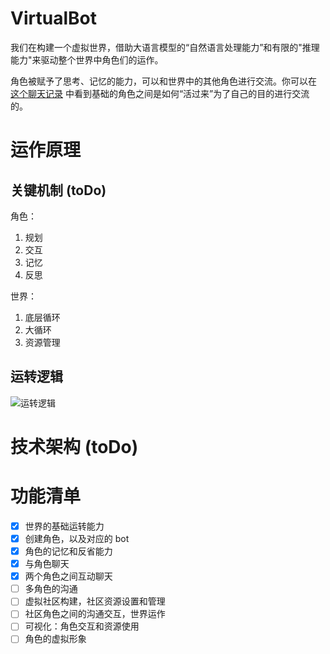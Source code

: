 # VirtualBot
我们在构建一个虚拟世界，借助大语言模型的“自然语言处理能力”和有限的"推理能力"来驱动整个世界中角色们的运作。

角色被赋予了思考、记忆的能力，可以和世界中的其他角色进行交流。你可以在 [这个聊天记录](./showcase/sampleConversation.md) 中看到基础的角色之间是如何“活过来”为了自己的目的进行交流的。

# 运作原理

## 关键机制 (toDo)
角色：
1. 规划
2. 交互
2. 记忆
2. 反思

世界：
1. 底层循环
2. 大循环
3. 资源管理

## 运转逻辑
![运转逻辑](./showcase/howitworks.png)

# 技术架构 (toDo)


# 功能清单
- [x] 世界的基础运转能力
- [x] 创建角色，以及对应的 bot
- [x] 角色的记忆和反省能力
- [x] 与角色聊天
- [x] 两个角色之间互动聊天
- [ ] 多角色的沟通
- [ ] 虚拟社区构建，社区资源设置和管理
- [ ] 社区角色之间的沟通交互，世界运作
- [ ] 可视化：角色交互和资源使用
- [ ] 角色的虚拟形象
